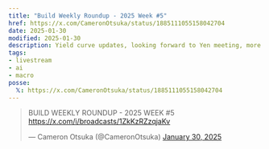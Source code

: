 ```yaml
---
title: "Build Weekly Roundup - 2025 Week #5"
href: https://x.com/CameronOtsuka/status/1885111055158042704
date: 2025-01-30
modified: 2025-01-30
description: Yield curve updates, looking forward to Yen meeting, more DeepSeek analysis
tags:
- livestream
- ai
- macro
posse:
  𝕏: https://x.com/CameronOtsuka/status/1885111055158042704
---
```


> BUILD WEEKLY ROUNDUP - 2025 WEEK #5 https://x.com/i/broadcasts/1ZkKzRZzqjaKv
>
> — Cameron Otsuka (@CameronOtsuka) [January 30, 2025](https://x.com/CameronOtsuka/status/1885111055158042704)
